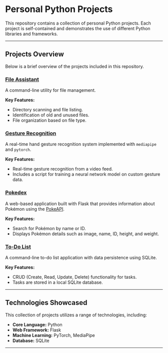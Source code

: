 # Personal Python Projects

This repository contains a collection of personal Python projects. Each project is self-contained and demonstrates the use of different Python libraries and frameworks.

---

## Projects Overview

Below is a brief overview of the projects included in this repository.

### [File Assistant](./file_assisstant)

A command-line utility for file management. 

**Key Features:**
*   Directory scanning and file listing.
*   Identification of old and unused files.
*   File organization based on file type.

### [Gesture Recognition](./gesture_recognition)

A real-time hand gesture recognition system implemented with `mediapipe` and `pytorch`.

**Key Features:**
*   Real-time gesture recognition from a video feed.
*   Includes a script for training a neural network model on custom gesture data.

### [Pokedex](./pokedex)

A web-based application built with Flask that provides information about Pokémon using the [PokeAPI](https://pokeapi.co/).

**Key Features:**
*   Search for Pokémon by name or ID.
*   Displays Pokémon details such as image, name, ID, height, and weight.

### [To-Do List](./todo_list)

A command-line to-do list application with data persistence using SQLite.

**Key Features:**
*   CRUD (Create, Read, Update, Delete) functionality for tasks.
*   Tasks are stored in a local SQLite database.

---

## Technologies Showcased

This collection of projects utilizes a range of technologies, including:

*   **Core Language:** Python
*   **Web Framework:** Flask
*   **Machine Learning:** PyTorch, MediaPipe
*   **Database:** SQLite

---